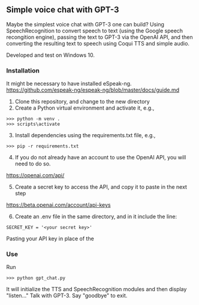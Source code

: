 ## Simple voice chat with GPT-3

Maybe the simplest voice chat with GPT-3 one can build? Using SpeechRecognition to convert speech to text (using the Google speech recongition engine), passing the text to GPT-3 via the OpenAI API, and then converting the resulting text to speech using Coqui TTS and simple audio. 

Developed and test on Windows 10.

### Installation

It might be necessary to have installed eSpeak-ng. https://github.com/espeak-ng/espeak-ng/blob/master/docs/guide.md

1) Clone this repository, and change to the new directory
2) Create a Python virtual environment and activate it, e.g., 

```
>>> python -m venv .
>>> scripts\activate
```

3) Install dependencies using the requirements.txt file, e.g.,

```
>>> pip -r requirements.txt
```

4) If you do not already have an account to use the OpenAI API, you will need to do so. 

https://openai.com/api/

5) Create a secret key to access the API, and copy it to paste in the next step

https://beta.openai.com/account/api-keys

6) Create an .env file in the same directory, and in it include the line:

```
SECRET_KEY = '<your secret key>'
```

Pasting your API key in place of the <your secret key>


### Use

Run

```
>>> python gpt_chat.py
```

It will initialize the TTS and SpeechRecognition modules and then display "listen..." Talk with GPT-3. Say "goodbye" to exit.
